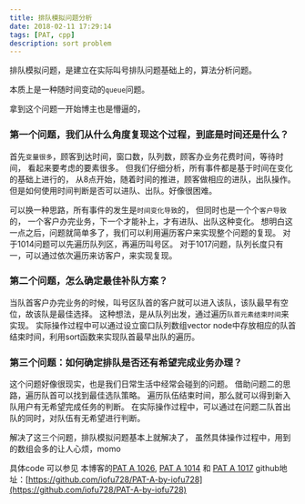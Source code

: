 ```yaml
---
title: 排队模拟问题分析
date: 2018-02-11 17:29:14
tags: [PAT, cpp]
description: sort problem
---
```


排队模拟问题，是建立在实际叫号排队问题基础上的，算法分析问题。

本质上是一种随时间变动的`queue`问题。

拿到这个问题一开始博主也是懵逼的，
### 第一个问题，我们从什么角度复现这个过程，到底是时间还是什么？
首先`变量很多`，顾客到达时间，窗口数，队列数，顾客办业务花费时间，等待时间，
看起来要考虑的要素很多。
但我们仔细分析，所有事件都是基于时间在变化的基础上进行的，
从8点开始，随着时间的推进，顾客做相应的进队，出队操作。
但是如何使用时间判断是否可以进队、出队。好像很困难。

可以换一种思路，所有事件的发生是`时间变化导致`的，
但同时也是一个个`客户导致`的，
一个客户办完业务，下一个才能补上，才有进队、出队这种变化。
想明白这一点之后，问题就简单多了，我们可以利用遍历客户来实现整个问题的复现。
对于1014问题可以先遍历队列区，再遍历叫号区。
对于1017问题，队列长度只有一，可以通过依次遍历来访客户，来实现复现。

### 第二个问题，怎么确定最佳补队方案？
当队首客户办完业务的时候，叫号区队首的客户就可以进入该队，该队最早有空位，故该队是最佳选择。
这种想法，是从队列出发，通过遍历`队首元素结束时间`来实现。
实际操作过程中可以通过设立窗口队列数组vector node中存放相应的队首结束时间，利用sort函数来实现队首最早出队的遍历。

### 第三个问题：如何确定排队是否还有希望完成业务办理？
这个问题好像很现实，也是我们日常生活中经常会碰到的问题。
借助问题二的思路，遍历队首可以找到最佳选队策略。
遍历队伍结束时间，那么就可以得到新入队用户有无希望完成任务的判断。
在实际操作过程中，可以通过在问题二队首出队的同时，对队伍有无希望进行判断。

解决了这三个问题，排队模拟问题基本上就解决了，
虽然具体操作过程中，用到的数组会多的让人心烦，momo

具体code 可以参见 本博客的[PAT A 1026](/pat/1026.md), [PAT A 1014](/pat/1014.md) 和 [PAT A 1017](/pat/1017.md)
github地址：[https://github.com/iofu728/PAT-A-by-iofu728](https://github.com/iofu728/PAT-A-by-iofu728)

